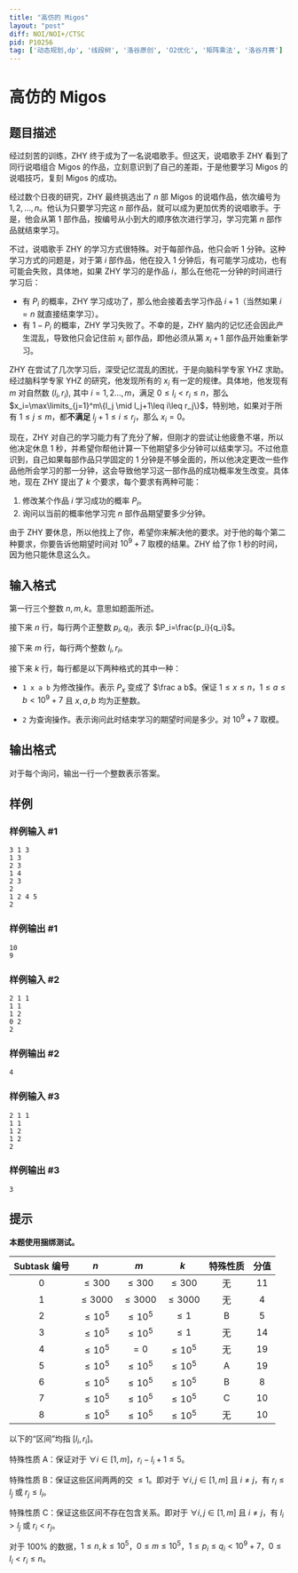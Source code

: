 ```yaml
---
title: "高仿的 Migos"
layout: "post"
diff: NOI/NOI+/CTSC
pid: P10256
tag: ['动态规划,dp', '线段树', '洛谷原创', 'O2优化', '矩阵乘法', '洛谷月赛']
---
```

# 高仿的 Migos
## 题目描述

经过刻苦的训练，ZHY 终于成为了一名说唱歌手。但这天，说唱歌手 ZHY 看到了同行说唱组合 Migos 的作品，立刻意识到了自己的差距，于是他要学习 Migos 的说唱技巧，复刻 Migos 的成功。

经过数个日夜的研究，ZHY 最终挑选出了 $n$ 部 Migos 的说唱作品，依次编号为 $1,2,\dots,n$。他认为只要学习完这 $n$ 部作品，就可以成为更加优秀的说唱歌手。于是，他会从第 $1$ 部作品，按编号从小到大的顺序依次进行学习，学习完第 $n$ 部作品就结束学习。

不过，说唱歌手 ZHY 的学习方式很特殊。对于每部作品，他只会听 $1$ 分钟。这种学习方式的问题是，对于第 $i$ 部作品，他在投入 $1$ 分钟后，有可能学习成功，也有可能会失败，具体地，如果 ZHY 学习的是作品 $i$，那么在他花一分钟的时间进行学习后：

- 有 $P_i$ 的概率，ZHY 学习成功了，那么他会接着去学习作品 $i+1$（当然如果 $i=n$ 就直接结束学习）。
- 有 $1-P_i$ 的概率，ZHY 学习失败了。不幸的是，ZHY 脑内的记忆还会因此产生混乱，导致他只会记住前 $x_i$ 部作品，即他必须从第 $x_i+1$ 部作品开始重新学习。

ZHY 在尝试了几次学习后，深受记忆混乱的困扰，于是向脑科学专家 YHZ 求助。经过脑科学专家 YHZ 的研究，他发现所有的 $x_i$ 有一定的规律。具体地，他发现有 $m$ 对自然数 $(l_i,r_i)$, 其中 $i=1,2\dots,m$，满足 $0\leq l_i<r_i\leq n$，那么 $x_i=\max\limits_{j=1}^m\{l_j
\mid l_j+1\leq i\leq r_j\}$，特别地，如果对于所有 $1\leq j\leq m$，都**不满足** $l_j+1\leq i\leq r_j$，那么 $x_i=0$。

现在，ZHY 对自己的学习能力有了充分了解，但刚才的尝试让他疲惫不堪，所以他决定休息 $1$ 秒，并希望你帮他计算一下他期望多少分钟可以结束学习。不过他意识到，自己如果每部作品只学固定的 $1$ 分钟是不够全面的，所以他决定更改一些作品他所会学习的那一分钟，这会导致他学习这一部作品的成功概率发生改变。具体地，现在 ZHY 提出了 $k$ 个要求，每个要求有两种可能：

1. 修改某个作品 $i$ 学习成功的概率 $P_i$。
1. 询问以当前的概率他学习完 $n$ 部作品期望要多少分钟。

由于 ZHY 要休息，所以他找上了你，希望你来解决他的要求。对于他的每个第二种要求，你要告诉他期望时间对 $10^9+7$ 取模的结果。ZHY 给了你 $1$ 秒的时间，因为他只能休息这么久。
## 输入格式

第一行三个整数 $n,m,k$。意思如题面所述。

接下来 $n$ 行，每行两个正整数 $p_i,q_i$，表示 $P_i=\frac{p_i}{q_i}$。

接下来 $m$ 行，每行两个整数 $l_{i},r_{i}$。

接下来 $k$ 行，每行都是以下两种格式的其中一种：

- `1 x a b` 为修改操作。表示 $P_x$ 变成了 $\frac a b$。保证 $1\le x \le n$，$1 \le a \le b < 10^9+7$ 且 $x,a,b$ 均为正整数。

- `2` 为查询操作。表示询问此时结束学习的期望时间是多少。对 $10^9+7$ 取模。
## 输出格式

对于每个询问，输出一行一个整数表示答案。
## 样例

### 样例输入 #1
```
3 1 3
1 3
2 3
1 4
2 3
2
1 2 4 5
2
```
### 样例输出 #1
```
10
9
```
### 样例输入 #2
```
2 1 1
1 1
1 2
0 2
2
```
### 样例输出 #2
```
4
```
### 样例输入 #3
```
2 1 1
1 1
1 2
1 2
2
```
### 样例输出 #3
```
3
```
## 提示

**本题使用捆绑测试。**

| Subtask 编号 | $n$ | $m$ | $k$ | 特殊性质 |分值 |
| :-----: | :-----: | :-----: | :-----: | :-----: | :-----: |
| $0$ | $\le 300$ | $\le 300$ | $\le 300$ | 无 | $11$ |
| $1$ | $\le 3000$ | $\le 3000$ | $\le 3000$ | 无 | $4$ |
| $2$ | $\le 10^5$ | $\le 10^5$ | $\le 1$ | B | $5$ |
| $3$ | $\le 10^5$ | $\le 10^5$ | $\le 1$ | 无 | $14$ |
| $4$ | $\le 10^5$ | $=0$ | $\le 10^5$ | 无 | $19$ |
| $5$ | $\le 10^5$ | $\le 10^5$ | $\le 10^5$ | A | $19$ |
| $6$ | $\le 10^5$ | $\le 10^5$ | $\le 10^5$ | B | $8$ |
| $7$ | $\le 10^5$ | $\le 10^5$ | $\le 10^5$ | C | $10$ |
| $8$ | $\le 10^5$ | $\le 10^5$ | $\le 10^5$ | 无 | $10$ |

以下的“区间”均指 $[l_i,r_i]$。

特殊性质 A：保证对于 $\forall i \in [1,m]$，$r_i-l_i+1\le 5$。

特殊性质 B：保证这些区间两两的交 $\le 1$。即对于 $\forall i,j \in [1,m]$ 且 $i\ne j$，有 $r_i\le l_j$ 或 $r_j\le l_i$。

特殊性质 C：保证这些区间不存在包含关系。即对于 $\forall i,j \in [1,m]$ 且 $i\ne j$，有 $l_i>l_j$ 或 $r_i<r_j$。

对于 $100\%$ 的数据，$1 \le n,k \le 10^5$，$0 \le m \le 10^5$，$1 \le p_{i} \le q_{i} \lt 10^{9}+7$，$0 \le l_{i} \lt r_{i} \le n$。
